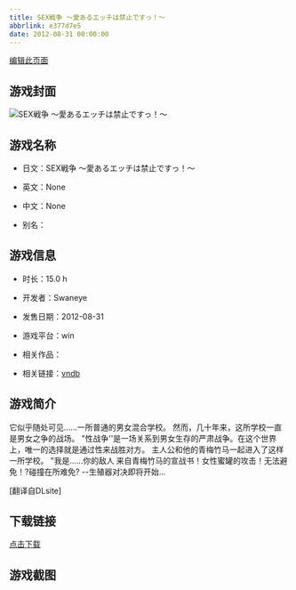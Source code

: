 ```yaml
---
title: SEX戦争 ～愛あるエッチは禁止ですっ！～
abbrlink: e377d7e5
date: 2012-08-31 00:00:00
---
```

[编辑此页面](https://github.com/ACG-3/ADV3-source/blob/main/source/_posts/SEX%E6%88%A6%E4%BA%89%20%EF%BD%9E%E6%84%9B%E3%81%82%E3%82%8B%E3%82%A8%E3%83%83%E3%83%81%E3%81%AF%E7%A6%81%E6%AD%A2%E3%81%A7%E3%81%99%E3%81%A3%EF%BC%81%EF%BD%9E.md)

## 游戏封面

![SEX戦争 ～愛あるエッチは禁止ですっ！～](None)


## 游戏名称

- 日文：SEX戦争 ～愛あるエッチは禁止ですっ！～
- 英文：None
- 中文：None

- 别名：


## 游戏信息

- 时长：15.0 h
- 开发者：Swaneye
- 发售日期：2012-08-31
- 游戏平台：win
- 相关作品：

- 相关链接：[vndb](https://vndb.org/v10814)


## 游戏简介

它似乎随处可见......一所普通的男女混合学校。
然而，几十年来，这所学校一直是男女之争的战场。
"性战争''是一场关系到男女生存的严肃战争。在这个世界上，唯一的选择就是通过性来战胜对方。
主人公和他的青梅竹马一起进入了这样一所学校。
"我是......你的敌人
来自青梅竹马的宣战书！女性蜜罐的攻击！无法避免！?碰撞在所难免?
--生殖器对决即将开始...

[翻译自DLsite]


## 下载链接

[点击下载](https://pan.timero.xyz/onedrive/adv_lib_001/SEX%E6%88%A6%E4%BA%89%20%EF%BD%9E%E6%84%9B%E3%81%82%E3%82%8B%E3%82%A8%E3%83%83%E3%83%81%E3%81%AF%E7%A6%81%E6%AD%A2%E3%81%A7%E3%81%99%E3%81%A3%EF%BC%81%EF%BD%9E)


## 游戏截图


